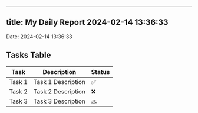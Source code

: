 
---
title: My Daily Report 2024-02-14 13:36:33
---

Date: 2024-02-14 13:36:33

## Tasks Table

| Task | Description | Status |
|------|-------------|--------|
| Task 1 | Task 1 Description | ✅ |
| Task 2 | Task 2 Description | ❌ |
| Task 3 | Task 3 Description | 🔜 |
